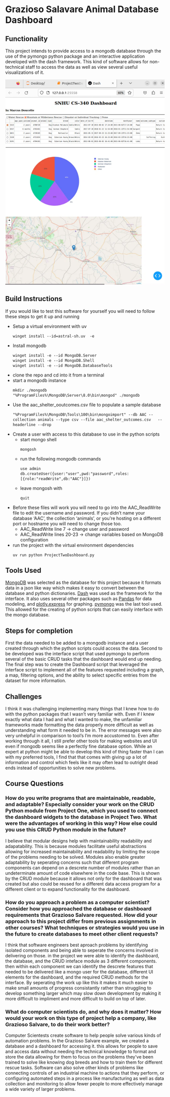 
# Grazioso Salavare Animal Database Dashboard

## Functionality
This project intends to provide access to a mongodb database through the use of the pymongo python package and an interactive application developed with the dash framework. This kind of software allows for non-technical staff to access the data as well as view several useful visualizations of it.

![](images/Sort%20By%20Mountain%20Rescue.png)

## Build Instructions
If you would like to test this software for yourself you will need to follow these steps to get it up and running

  - Setup a virtual environment with uv
    ```
    winget install --id=astral-sh.uv  -e
    ```
  - Install mongodb 
    ```
    winget install -e --id MongoDB.Server
    winget install -e --id MongoDB.Shell
    winget install -e --id MongoDB.DatabaseTools
    ```
  - clone the repo and cd into it from a terminal
  - start a mongodb instance
    ```
    mkdir ./mongodb
    "%ProgramFiles%\MongoDB\Server\8.0\bin\mongod" ./mongodb
    ```
  - Use the aac_shelter_ooutcomes.csv file to populate a sample database
    ```
    "%ProgramFiles%\MongoDB\Tools\100\bin\mongoimport" --db AAC --collection animals --type csv --file aac_shelter_outcomes.csv   --headerline --drop
    ```
  - Create a user with access to this database to use in the python scripts
    - start mongo shell
      ```
      mongosh
      ```
    - run the following mongodb commands
      ```
      use admin
      db.createUser({user:"user",pwd:"password",roles:[{role:"readWrite",db:"AAC"}]})
      ```
    - leave mongosh with 
      ```
      quit
      ```
  - Before these files will work you will need to go into the AAC_ReadWrite file to edit the username and password. If you didn’t name your database ‘AAC’, the collection ‘animals’, or you're hosting on a different port or hostname you will need to change those too.
    - AAC_ReadWrite line 7 -> change user and password
    - AAC_ReadWrite lines 20-23 -> change variables based on MongoDB configuration
  - run the project with the virtual environment dependencies
    ```
    uv run python ProjectTwoDashboard.py
    ```

## Tools Used
[MongoDB]( https://www.mongodb.com/ ) was selected as the database for this project because it formats data in a json like way which makes it easy to convert between the database and python dictionaries.
[Dash]( https://dash.plotly.com/ ) was used as the framework for the interface. It also uses several other packages such as [Pandas]( https://pandas.pydata.org/ ) for data modeling, and [plotly.express]( https://plotly.com/python/plotly-express/ ) for graphing.
[pymongo]( https://pymongo.readthedocs.io/en/stable/ ) was the last tool used. This allowed for the creating of python scripts that can easily interface with the mongo database.

## Steps for completion
First the data needed to be added to a mongodb instance and a user created through which the python scripts could access the data.
Second to be developed was the interface script that used pymongo to perform several of the basic CRUD tasks that the dashboard would end up needing.
The final step was to create the Dashboard script that leveraged the interface script to implement all of the features requested including a graph, a map, filtering options, and the ability to select specific entries from the dataset for more information.

## Challenges
I think it was challenging implementing many things that I knew how to do with the python packages that I wasn’t very familiar with. Even if I knew exactly what data I had and what I wanted to make, the unfamiliar frameworks made formatting the data properly more difficult as well as understanding what form it needed to be in. The error messages were also very unhelpful in comparison to tool’s I’m more accustomed to. Even after working through it all, I still prefer other tools for making websites and UI even if mongodb seems like a perfectly fine database option. While an expert at python might be able to develop this kind of thing faster than I can with my preferred tools, I find that that comes with giving up a lot of information and control which feels like it may often lead to outright dead ends instead of opportunities to solve new problems.

## Course Questions

### How do you write programs that are maintainable, readable, and adaptable? Especially consider your work on the CRUD Python module from Project One, which you used to connect the dashboard widgets to the database in Project Two. What were the advantages of working in this way? How else could you use this CRUD Python module in the future?

I believe that modular designs help with maintainability readability and adapatability. This is because modules facilitate useful abstractions allowing for increased maintainability and readability by limiting the scope of the problems needing to be solved. Modules also enable greater adaptability by seperating concerns such that different program components can depend on a descrete number of modules rather than an undeterminate amount of code elsewhere in the code base. This is shown by the CRUD module because it allows not only for the dashboard that was created but also could be reused for a different data access program for a different client or to expand functionality for the dashboard. 
    
### How do you approach a problem as a computer scientist? Consider how you approached the database or dashboard requirements that Grazioso Salvare requested. How did your approach to this project differ from previous assignments in other courses? What techniques or strategies would you use in the future to create databases to meet other client requests?

I think that software engineers best aproach problems by identifying isolated components and being able to seperate the concerns involved in delivering on those. in the project we were able to identify the dashboard, the database, and the CRUD inteface module as 3 different components. then within each component we can identify the descrete features that needed to be delivered like a mongo user for the database, different UI elements for the dashboard, and the required CRUD methods for the interface. By seperating the work up like this it makes it much easier to make small amounts of progress consistantly rather than struggling to develop something larger which may slow down development by making it more difficult to impliment and more difficult to build on top of later.
    
### What do computer scientists do, and why does it matter? How would your work on this type of project help a company, like Grazioso Salvare, to do their work better?

Computer Scientests create software to help people solve various kinds of automation problems. In the Grazioso Salvare example, we created a database and a dashboard for accessing it. this allows for people to save and access data without needing the technical knowledge to format and store the data allowing for them to focus on the problems they've been trained to solve like knowing dog breeds and how to train them for different rescue tasks. Software can also solve other kinds of problems like connecting controls of an industrial machine to actions that they perform, or configuring automated steps in a process like manufacturing as well as data collection and monitoring to allow fewer people to more effectively manage a wide variety of larger problems.
